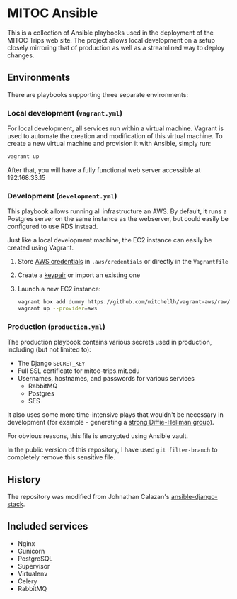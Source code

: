 # MITOC Ansible

This is a collection of Ansible playbooks used in the deployment of the MITOC
Trips web site. The project allows local development on a setup closely mirroring 
that of production as well as a streamlined way to deploy changes.

## Environments
There are playbooks supporting three separate environments:

### Local development (`vagrant.yml`)
For local development, all services run within a virtual machine. Vagrant is
used to automate the creation and modification of this virtual machine. To
create a new virtual machine and provision it with Ansible, simply run:

```bash
vagrant up
```

After that, you will have a fully functional web server accessible at 192.168.33.15

### Development (`development.yml`)
This playbook allows running all infrastructure an AWS. By default, it runs a
Postgres server on the same instance as the webserver, but could easily be
configured to use RDS instead.

Just like a local development machine, the EC2 instance can easily be created
using Vagrant.

1. Store [AWS credentials][aws-credentials] in `.aws/credentials` or directly in the `Vagrantfile`
2. Create a [keypair][aws-keypairs] or import an existing one
3. Launch a new EC2 instance:

    ```bash
    vagrant box add dummy https://github.com/mitchellh/vagrant-aws/raw/master/dummy.box
    vagrant up --provider=aws
    ```

### Production (`production.yml`)
The production playbook contains various secrets used in production, including (but 
not limited to):

- The Django `SECRET_KEY`
- Full SSL certificate for mitoc-trips.mit.edu
- Usernames, hostnames, and passwords for various services
    - RabbitMQ
    - Postgres
    - SES

It also uses some more time-intensive plays that wouldn't be necessary in development
(for example - generating a [strong Diffie-Hellman group][weakdh]).

For obvious reasons, this file is encrypted using Ansible vault.

In the public version of this repository, I have used `git filter-branch` to
completely remove this sensitive file.


## History
The repository was modified from Johnathan Calazan's [ansible-django-stack][ansible-django-stack].

## Included services
- Nginx
- Gunicorn
- PostgreSQL
- Supervisor
- Virtualenv
- Celery
- RabbitMQ

[aws-credentials]: http://docs.aws.amazon.com/cli/latest/userguide/cli-chap-getting-started.html#config-settings-and-precedence
[aws-keypairs]: https://docs.aws.amazon.com/AWSEC2/latest/UserGuide/ec2-key-pairs.html
[ansible-django-stack]: https://github.com/jcalazan/ansible-django-stack
[weakdh]: https://weakdh.org/sysadmin.html
